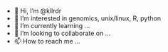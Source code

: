 - 👋 Hi, I’m @kllrdr
- 👀 I’m interested in genomics, unix/linux, R, python
- 🌱 I’m currently learning ...
- 💞️ I’m looking to collaborate on ...
- 📫 How to reach me ...

<!---
kllrdr/kllrdr is a ✨ special ✨ repository because its `README.md` (this file) appears on your GitHub profile.
You can click the Preview link to take a look at your changes.
--->
